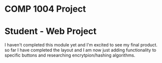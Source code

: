# COMP 1004 Project
# Student - Web Project

I haven't completed this module yet and I'm excited to see my final product. so far I have completed the layout and I am now just adding functionality to specific buttons and researching encrytpion/hashing algorithms. 
 
